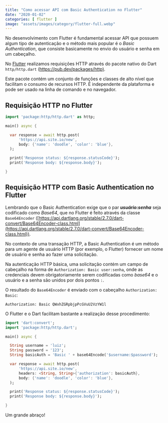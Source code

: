 ```yaml
---
title: "Como acessar API com Basic Authentication no Flutter"
date: "2020-01-02"
categories: [ flutter ]
image: "assets/images/category/flutter-full.webp"
---
```


No desenvolvimento com Flutter é fundamental acessar API que possuem algum tipo de autenticação e o método mais popular é o _Basic Authentication_, que consiste basicamente no envio do usuário e senha em um cabeçalho.

No [Flutter](https://www.luizeof.com.br/) realizamos requisições HTTP através do pacote nativo do Dart `http/http.dart` ([https://pub.dev/packages/http)](https://pub.dev/packages/http).

Este pacote contém um conjunto de funções e classes de alto nível que facilitam o consumo de recursos HTTP. É independente da plataforma e pode ser usado na linha de comando e no navegador.

## Requisição HTTP no Flutter

```dart
import 'package:http/http.dart' as http;

main() async {

  var response = await http.post(
      'https://api.site.io/new',
      body: {'name': 'doodle', 'color': 'blue'},
  );

  print('Response status: ${response.statusCode}');
  print('Response body: ${response.body}');

}
```

## Requisição HTTP com Basic Authentication no Flutter

Lembrando que o Basic Authentication exige que o par **_usuário:senha_** seja codificado como _Base64_, que no Flutter é feito através da classe `Base64Encoder` ([https://api.dartlang.org/stable/2.7.0/dart-convert/Base64Encoder-class.html](https://api.dartlang.org/stable/2.7.0/dart-convert/Base64Encoder-class.html)).

No contexto de uma transação HTTP, a Basic Authentication é um método para um agente de usuário HTTP (por exemplo, o Flutter) fornecer um nome de usuário e senha ao fazer uma solicitação.

Na autenticação HTTP básica, uma solicitação contém um campo de cabeçalho na forma de `Authorization: Basic user:senha`, onde as credenciais devem obrigatoriamente serem codificadas como _base64_ e o usuário e a senha são unidos por dois pontos `:`.

O resultado do `Base64Encoder` é enviado com o cabeçalho `Authorization: Basic`:

```text
Authorization: Basic QWxhZGRpbjpPcGVuU2VzYW1l
```

O Flutter e o Dart facilitam bastante a realização desse procedimento:

```dart
import 'dart:convert';
import 'package:http/http.dart';

main() async {

  String username = 'luiz';
  String password = '123';
  String basicAuth = 'Basic ' + base64Encode('$username:$password');

  var response = await http.post(
      'https://api.site.io/new',
      headers: <String, String>{'authorization': basicAuth},
      body: {'name': 'doodle', 'color': 'blue'},
  );

  print('Response status: ${response.statusCode}');
  print('Response body: ${response.body}');

}
```

Um grande abraço!
